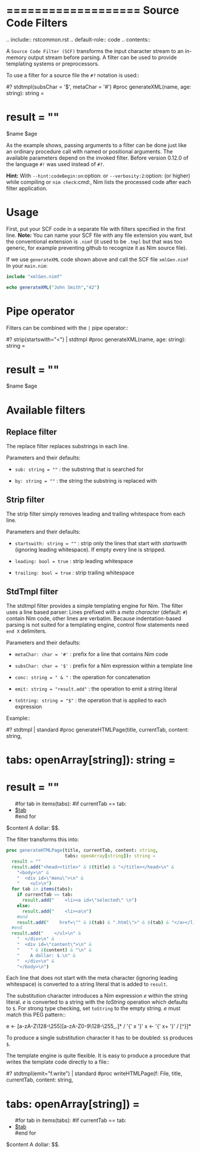 ===================
Source Code Filters
===================

.. include:: rstcommon.rst
.. default-role:: code
.. contents::

A `Source Code Filter (SCF)`  transforms the input character stream to an in-memory
output stream before parsing. A filter can be used to provide templating
systems or preprocessors.

To use a filter for a source file the `#?` notation is used::

  #? stdtmpl(subsChar = '$', metaChar = '#')
  #proc generateXML(name, age: string): string =
  #  result = ""
  <xml>
    <name>$name</name>
    <age>$age</age>
  </xml>

As the example shows, passing arguments to a filter can be done
just like an ordinary procedure call with named or positional arguments. The
available parameters depend on the invoked filter. Before version 0.12.0 of
the language `#!` was used instead of `#?`.

**Hint:** With `--hint:codeBegin:on`:option: or `--verbosity:2`:option:
(or higher) while compiling or `nim check`:cmd:, Nim lists the processed code after
each filter application.

Usage
=====

First, put your SCF code in a separate file with filters specified in the first line. 
**Note:** You can name your SCF file with any file extension you want, but the
conventional extension is `.nimf`
(it used to be `.tmpl` but that was too generic, for example preventing github to
recognize it as Nim source file).

If we use `generateXML` code shown above and call the SCF file `xmlGen.nimf`
In your `main.nim`:

  ```nim
  include "xmlGen.nimf"
  
  echo generateXML("John Smith","42")
  ```

Pipe operator
=============

Filters can be combined with the `|` pipe operator::

  #? strip(startswith="<") | stdtmpl
  #proc generateXML(name, age: string): string =
  #  result = ""
  <xml>
    <name>$name</name>
    <age>$age</age>
  </xml>


Available filters
=================

Replace filter
--------------

The replace filter replaces substrings in each line.

Parameters and their defaults:

* `sub: string = ""`
  : the substring that is searched for

* `by: string = ""`
  : the string the substring is replaced with


Strip filter
------------

The strip filter simply removes leading and trailing whitespace from
each line.

Parameters and their defaults:

* `startswith: string = ""`
  : strip only the lines that start with *startswith* (ignoring leading
    whitespace). If empty every line is stripped.

* `leading: bool = true`
  : strip leading whitespace

* `trailing: bool = true`
  : strip trailing whitespace


StdTmpl filter
--------------

The stdtmpl filter provides a simple templating engine for Nim. The
filter uses a line based parser: Lines prefixed with a *meta character*
(default: `#`) contain Nim code, other lines are verbatim. Because
indentation-based parsing is not suited for a templating engine, control flow
statements need `end X` delimiters.

Parameters and their defaults:

* `metaChar: char = '#'`
  : prefix for a line that contains Nim code

* `subsChar: char = '$'`
  : prefix for a Nim expression within a template line

* `conc: string = " & "`
  : the operation for concatenation

* `emit: string = "result.add"`
  : the operation to emit a string literal

* `toString: string = "$"`
  : the operation that is applied to each expression

Example::

  #? stdtmpl | standard
  #proc generateHTMLPage(title, currentTab, content: string,
  #                      tabs: openArray[string]): string =
  #  result = ""
  <head><title>$title</title></head>
  <body>
    <div id="menu">
      <ul>
    #for tab in items(tabs):
      #if currentTab == tab:
      <li><a id="selected"
      #else:
      <li><a
      #end if
      href="${tab}.html">$tab</a></li>
    #end for
      </ul>
    </div>
    <div id="content">
      $content
      A dollar: $$.
    </div>
  </body>

The filter transforms this into:

  ```nim
  proc generateHTMLPage(title, currentTab, content: string,
                        tabs: openArray[string]): string =
    result = ""
    result.add("<head><title>" & $(title) & "</title></head>\n" &
      "<body>\n" &
      "  <div id=\"menu\">\n" &
      "    <ul>\n")
    for tab in items(tabs):
      if currentTab == tab:
        result.add("    <li><a id=\"selected\" \n")
      else:
        result.add("    <li><a\n")
      #end
      result.add("    href=\"" & $(tab) & ".html\">" & $(tab) & "</a></li>\n")
    #end
    result.add("    </ul>\n" &
      "  </div>\n" &
      "  <div id=\"content\">\n" &
      "    " & $(content) & "\n" &
      "    A dollar: $.\n" &
      "  </div>\n" &
      "</body>\n")
  ```


Each line that does not start with the meta character (ignoring leading
whitespace) is converted to a string literal that is added to `result`.

The substitution character introduces a Nim expression *e* within the
string literal. *e* is converted to a string with the *toString* operation
which defaults to `$`. For strong type checking, set `toString` to the
empty string. *e* must match this PEG pattern::

  e <- [a-zA-Z\128-\255][a-zA-Z0-9\128-\255_.]* / '{' x '}'
  x <- '{' x+ '}' / [^}]*

To produce a single substitution character it has to be doubled: `$$`
produces `$`.

The template engine is quite flexible. It is easy to produce a procedure that
writes the template code directly to a file::

  #? stdtmpl(emit="f.write") | standard
  #proc writeHTMLPage(f: File, title, currentTab, content: string,
  #                   tabs: openArray[string]) =
  <head><title>$title</title></head>
  <body>
    <div id="menu">
      <ul>
    #for tab in items(tabs):
      #if currentTab == tab:
      <li><a id="selected"
      #else:
      <li><a
      #end if
      href="${tab}.html" title = "$title - $tab">$tab</a></li>
    #end for
      </ul>
    </div>
    <div id="content">
      $content
      A dollar: $$.
    </div>
  </body>
